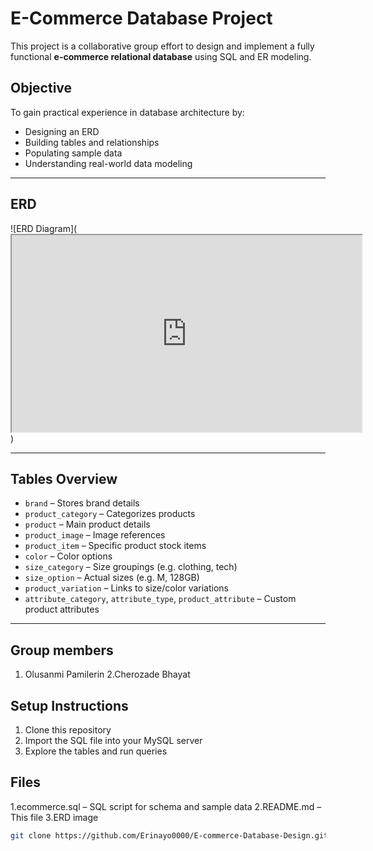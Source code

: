 #  E-Commerce Database Project

This project is a collaborative group effort to design and implement a fully functional **e-commerce relational database** using SQL and ER modeling.

##  Objective

To gain practical experience in database architecture by:
- Designing an ERD
- Building tables and relationships
- Populating sample data
- Understanding real-world data modeling

---

##  ERD

![ERD Diagram](<iframe width="560" height="315" src='https://dbdiagram.io/e/6809df2b1ca52373f52698a0/680a12191ca52373f52f0855'> </iframe>)

---

## Tables Overview

- `brand` – Stores brand details
- `product_category` – Categorizes products
- `product` – Main product details
- `product_image` – Image references
- `product_item` – Specific product stock items
- `color` – Color options
- `size_category` – Size groupings (e.g. clothing, tech)
- `size_option` – Actual sizes (e.g. M, 128GB)
- `product_variation` – Links to size/color variations
- `attribute_category`, `attribute_type`, `product_attribute` – Custom product attributes

---
## Group members
1. Olusanmi Pamilerin
2.Cherozade Bhayat

##  Setup Instructions

1. Clone this repository
2. Import the SQL file into your MySQL server
3. Explore the tables and run queries

##  Files
1.ecommerce.sql – SQL script for schema and sample data
2.README.md – This file
3.ERD image 

```bash
git clone https://github.com/Erinayo0000/E-commerce-Database-Design.git

